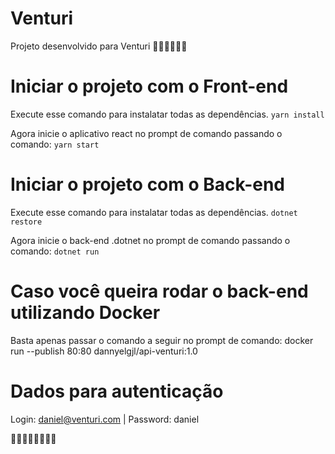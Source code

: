 # Venturi

Projeto desenvolvido para Venturi 🥰🚀🐱‍💻🐱‍🏍


# Iniciar o projeto com o Front-end

Execute esse comando para instalatar todas as dependências.
`yarn install`

Agora inicie o aplicativo react no prompt de comando passando o comando: `yarn start`


# Iniciar o projeto com o Back-end

Execute esse comando para instalatar todas as dependências.
`dotnet restore`

Agora inicie o back-end .dotnet no prompt de comando passando o comando: `dotnet run`

# Caso você queira rodar o back-end utilizando Docker

Basta apenas passar o comando a seguir no prompt de comando: 
docker run --publish 80:80 dannyelgjl/api-venturi:1.0


# Dados para autenticação

Login: daniel@venturi.com | Password: daniel

🐱‍🏍🚀🐱‍👤🐱‍💻🤩




